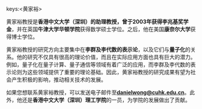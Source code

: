 keys:<黄家裕>


黄家裕教授是**香港中文大学（深圳）**的助理教授，曾于2003年获得**李兆基奖学金**，并在英国**牛津大学华顿学院**获得数学硕士学位。之后，他在美国**康奈尔大学**获得博士学位。

黄家裕教授的研究方向主要集中在**李群及李代数的表示论**，以及它们与**量子化**的关系。他的研究不仅具有很高的理论价值，而且在实际应用方面也具有巨大的潜力。例如，量子化在量子计算、量子通信等领域有着广泛的应用，而李群及李代数的表示论则为这些领域提供了重要的理论基础。因此，黄家裕教授的研究成果有望为社会产生积极的影响，推动相关技术的发展。

如果您想联系黄家裕教授，可以发送电子邮件至**danielwong@cuhk.edu.cn**。此外，他还是**香港中文大学（深圳）理工学院**的一员，为学院的发展做出了贡献。